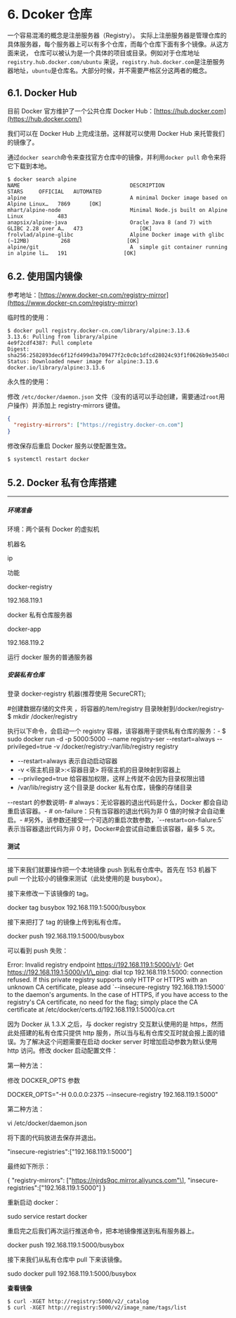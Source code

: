 # 6. Dcoker 仓库

一个容易混淆的概念是注册服务器（Registry）。 实际上注册服务器是管理仓库的具体服务器，每个服务器上可以有多个仓库，而每个仓库下面有多个镜像。从这方面来说， 仓库可以被认为是一个具体的项目或目录。例如对于仓库地址`registry.hub.docker.com/ubuntu` 来说，`registry.hub.docker.com`是注册服务器地址，`ubuntu`是仓库名。大部分时候，并不需要严格区分这两者的概念。

## 6.1. Docker Hub

目前 Docker 官方维护了一个公共仓库 Docker Hub：[https://hub.docker.com](https://hub.docker.com/)

我们可以在 Docker Hub 上完成注册。这样就可以使用 Docker Hub 来托管我们的镜像了。

通过`docker search`命令来查找官方仓库中的镜像，并利用`docker pull` 命令来将它下载到本地。

```shell
$ docker search alpine
NAME                                   DESCRIPTION                                     STARS     OFFICIAL   AUTOMATED
alpine                                 A minimal Docker image based on Alpine Linux…   7869      [OK]
mhart/alpine-node                      Minimal Node.js built on Alpine Linux           483
anapsix/alpine-java                    Oracle Java 8 (and 7) with GLIBC 2.28 over A…   473                  [OK]
frolvlad/alpine-glibc                  Alpine Docker image with glibc (~12MB)          268                  [OK]
alpine/git                             A  simple git container running in alpine li…   191                  [OK]

```

## 6.2. 使用国内镜像

参考地址：[https://www.docker-cn.com/registry-mirror](https://www.docker-cn.com/registry-mirror)

临时性的使用：

```shell
$ docker pull registry.docker-cn.com/library/alpine:3.13.6
3.13.6: Pulling from library/alpine
4e9f2cdf4387: Pull complete
Digest: sha256:2582893dec6f12fd499d3a709477f2c0c0c1dfcd28024c93f1f0626b9e3540c8
Status: Downloaded newer image for alpine:3.13.6
docker.io/library/alpine:3.13.6
```

永久性的使用：

修改 `/etc/docker/daemon.json` 文件（没有的话可以手动创建，需要通过`root`用户操作）并添加上 registry-mirrors 键值。

```json
{
  "registry-mirrors": ["https://registry.docker-cn.com"]
}
```

修改保存后重启 Docker 服务以使配置生效。

```shell
$ systemctl restart docker

```

## 5.2. Docker 私有仓库搭建

---

##### **环境准备**

环境：两个装有 Docker 的虚拟机

机器名

ip

功能

docker-registry

192.168.119.1

docker 私有仓库服务器

docker-app

192.168.119.2

运行 docker 服务的普通服务器

##### 安装私有仓库

登录 docker-registry 机器(推荐使用 SecureCRT);

#创建数据存储的文件夹 ，将容器的/tem/registry 目录映射到/docker/registry-
$ mkdir /docker/registry

执行以下命令，会启动一个 registry 容器，该容器用于提供私有仓库的服务：-
$ sudo docker run -d -p 5000:5000 --name registry-ser --restart=always --privileged=true -v /docker/registry:/var/lib/registry registry

- \--restart=always 表示自动启动容器
- \-v <宿主机目录>:<容器目录> 将宿主机的目录映射到容器上
- \--privileged=true 给容器加权限，这样上传就不会因为目录权限出错
- /var/lib/registry 这个目录是 docker 私有仓库，镜像的存储目录

\--restart 的参数说明-
\# always：无论容器的退出代码是什么，Docker 都会自动重启该容器。-
\# on-failure：只有当容器的退出代码为非 0 值的时候才会自动重启。- #另外，该参数还接受一个可选的重启次数参数，\`--restart=on-fialure:5\`表示当容器退出代码为非 0 时，Docker#会尝试自动重启该容器，最多 5 次。

#### **测试**

---

接下来我们就要操作把一个本地镜像 push 到私有仓库中。首先在 153 机器下 pull 一个比较小的镜像来测试（此处使用的是 busybox）。

接下来修改一下该镜像的 tag。

docker tag busybox 192.168.119.1:5000/busybox

接下来把打了 tag 的镜像上传到私有仓库。

docker push 192.168.119.1:5000/busybox

可以看到 push 失败：

Error: Invalid registry endpoint https://192.168.119.1:5000/v1/: Get https://192.168.119.1:5000/v1/\_ping: dial tcp 192.168.119.1:5000: connection refused. If this private registry supports only HTTP or HTTPS with an unknown CA certificate, please add \`--insecure-registry 192.168.119.1:5000\` to the daemon's arguments. In the case of HTTPS, if you have access to the registry's CA certificate, no need for the flag; simply place the CA certificate at /etc/docker/certs.d/192.168.119.1:5000/ca.crt

因为 Docker 从 1.3.X 之后，与 docker registry 交互默认使用的是 https，然而此处搭建的私有仓库只提供 http 服务，所以当与私有仓库交互时就会报上面的错误。为了解决这个问题需要在启动 docker server 时增加启动参数为默认使用 http 访问。修改 docker 启动配置文件：

第一种方法：

修改 DOCKER_OPTS 参数

DOCKER_OPTS="-H 0.0.0.0:2375 --insecure-registry 192.168.119.1:5000"

第二种方法：

vi /etc/docker/daemon.json

将下面的代码放进去保存并退出。

"insecure-registries":\["192.168.119.1:5000"\]

最终如下所示：

{ "registry-mirrors": \["https://njrds9qc.mirror.aliyuncs.com"\], "insecure-registries":\["192.168.119.1:5000"\] }

重新启动 docker：

sudo service restart docker

重启完之后我们再次运行推送命令，把本地镜像推送到私有服务器上。

docker push 192.168.119.1:5000/busybox

接下来我们从私有仓库中 pull 下来该镜像。

sudo docker pull 192.168.119.1:5000/busybox

**查看镜像**

```shell
$ curl -XGET http://registry:5000/v2/_catalog
$ curl -XGET http://registry:5000/v2/image_name/tags/list
```
